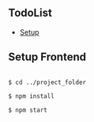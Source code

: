 ## TodoList

 - [Setup](https://github.com/isahelgersai/TodoList-React-Laravel#setup-frontend)


## Setup Frontend

```

$ cd ../project_folder

$ npm install

$ npm start

```

